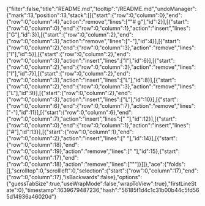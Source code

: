 {"filter":false,"title":"README.md","tooltip":"/README.md","undoManager":{"mark":13,"position":13,"stack":[[{"start":{"row":0,"column":0},"end":{"row":0,"column":4},"action":"remove","lines":["\"# g"],"id":2}],[{"start":{"row":0,"column":0},"end":{"row":0,"column":1},"action":"insert","lines":["G"],"id":3}],[{"start":{"row":0,"column":2},"end":{"row":0,"column":3},"action":"remove","lines":["-"],"id":4}],[{"start":{"row":0,"column":2},"end":{"row":0,"column":3},"action":"remove","lines":["l"],"id":5}],[{"start":{"row":0,"column":2},"end":{"row":0,"column":3},"action":"insert","lines":["l"],"id":6}],[{"start":{"row":0,"column":2},"end":{"row":0,"column":3},"action":"remove","lines":["l"],"id":7}],[{"start":{"row":0,"column":2},"end":{"row":0,"column":3},"action":"insert","lines":["L"],"id":8}],[{"start":{"row":0,"column":2},"end":{"row":0,"column":3},"action":"remove","lines":["L"],"id":9}],[{"start":{"row":0,"column":2},"end":{"row":0,"column":3},"action":"insert","lines":["L"],"id":10}],[{"start":{"row":0,"column":6},"end":{"row":0,"column":7},"action":"remove","lines":["-"],"id":11}],[{"start":{"row":0,"column":6},"end":{"row":0,"column":7},"action":"insert","lines":[" "],"id":12}],[{"start":{"row":0,"column":0},"end":{"row":0,"column":1},"action":"insert","lines":["#"],"id":13}],[{"start":{"row":0,"column":1},"end":{"row":0,"column":2},"action":"insert","lines":[" "],"id":14}],[{"start":{"row":0,"column":18},"end":{"row":0,"column":19},"action":"remove","lines":[" "],"id":15},{"start":{"row":0,"column":17},"end":{"row":0,"column":18},"action":"remove","lines":["\""]}]]},"ace":{"folds":[],"scrolltop":0,"scrollleft":0,"selection":{"start":{"row":0,"column":17},"end":{"row":0,"column":17},"isBackwards":false},"options":{"guessTabSize":true,"useWrapMode":false,"wrapToView":true},"firstLineState":0},"timestamp":1639679487236,"hash":"56185f1d4c1c31b00b44c5fd565d14936a46020d"}